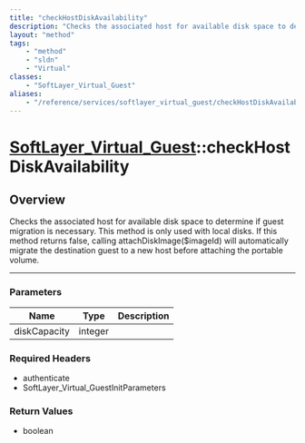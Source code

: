 ```yaml
---
title: "checkHostDiskAvailability"
description: "Checks the associated host for available disk space to determine if guest migration is necessary. This method is only us... "
layout: "method"
tags:
    - "method"
    - "sldn"
    - "Virtual"
classes:
    - "SoftLayer_Virtual_Guest"
aliases:
    - "/reference/services/softlayer_virtual_guest/checkHostDiskAvailability"
---
```

# [SoftLayer_Virtual_Guest](/reference/services/SoftLayer_Virtual_Guest)::checkHostDiskAvailability





## Overview 
Checks the associated host for available disk space to determine if guest migration is necessary. This method is only used with local disks. If this method returns false, calling attachDiskImage($imageId) will automatically migrate the destination guest to a new host before attaching the portable volume. 

-----

### Parameters 
|Name | Type | Description |
| --- | --- | --- |
|diskCapacity| integer| |


### Required Headers
* authenticate
* SoftLayer_Virtual_GuestInitParameters


### Return Values
* boolean




